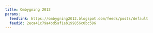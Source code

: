 ```yaml
---
title: Ombygning 2012
params:
  feedlink: https://ombygning2012.blogspot.com/feeds/posts/default
  feedid: 2eca41c79a4bd5af1ab199856c0bc596
---
```

